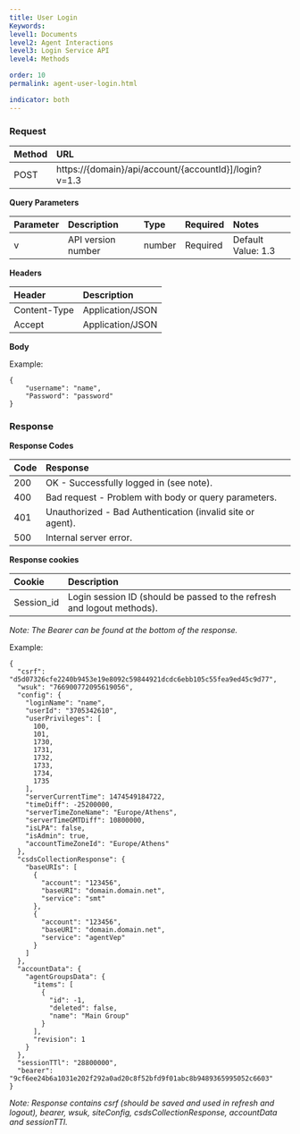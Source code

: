 ```yaml
---
title: User Login
Keywords:
level1: Documents
level2: Agent Interactions
level3: Login Service API
level4: Methods

order: 10
permalink: agent-user-login.html

indicator: both
---
```


### Request

| Method | URL |
| :--- | :--- |
| POST |  https://{domain}/api/account/{accountId}]/login?v=1.3 |

**Query Parameters**

| Parameter | Description | Type | Required | Notes |
| :--- | :--- | :--- | :--- | :--- |
| v | API version number | number| Required | Default Value: 1.3 |

**Headers**

| Header |  Description |
| :--- | :--- |
| Content-Type | Application/JSON |
| Accept | Application/JSON |

**Body**

Example:

    {
        "username": "name",
        "Password": "password"
    }


### Response

**Response Codes**

| Code | Response |
| :--- | :--- |
| 200 | OK - Successfully logged in (see note). |
| 400 | Bad request - Problem with body or query parameters. |
| 401  | Unauthorized - Bad Authentication (invalid site or agent). |
| 500 | Internal server error. |

**Response cookies**

| Cookie | Description |
| :--- | :--- |
| Session_id | Login session ID (should be passed to the refresh and logout methods). |

*Note: The Bearer can be found at the bottom of the response.*

Example:

    {
      "csrf": "d5d07326cfe2240b9453e19e8092c59844921dcdc6ebb105c55fea9ed45c9d77",
      "wsuk": "766900772095619056",
      "config": {
        "loginName": "name",
        "userId": "3705342610",
        "userPrivileges": [
          100,
          101,
          1730,
          1731,
          1732,
          1733,
          1734,
          1735
        ],
        "serverCurrentTime": 1474549184722,
        "timeDiff": -25200000,
        "serverTimeZoneName": "Europe/Athens",
        "serverTimeGMTDiff": 10800000,
        "isLPA": false,
        "isAdmin": true,
        "accountTimeZoneId": "Europe/Athens"
      },
      "csdsCollectionResponse": {
        "baseURIs": [
          {
            "account": "123456",
            "baseURI": "domain.domain.net",
            "service": "smt"
          },
          {
            "account": "123456",
            "baseURI": "domain.domain.net",
            "service": "agentVep"
          }
        ]
      },
      "accountData": {
        "agentGroupsData": {
          "items": [
            {
              "id": -1,
              "deleted": false,
              "name": "Main Group"
            }
          ],
          "revision": 1
        }
      },
      "sessionTTl": "28800000",
      "bearer": "9cf6ee24b6a1031e202f292a0ad20c8f52bfd9f01abc8b9489365995052c6603"
    }

*Note: Response contains csrf (should be saved and used in refresh and logout), bearer, wsuk, siteConfig, csdsCollectionResponse, accountData and sessionTTl.*
